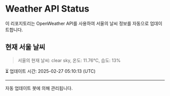 
# Weather API Status

이 리포지토리는 OpenWeather API를 사용하여 서울의 날씨 정보를 자동으로 업데이트합니다.

## 현재 서울 날씨
> 서울의 현재 날씨: clear sky, 온도: 11.76°C, 습도: 13%

⏳ 업데이트 시간: 2025-02-27 05:10:13 (UTC)

---
자동 업데이트 봇에 의해 관리됩니다.
